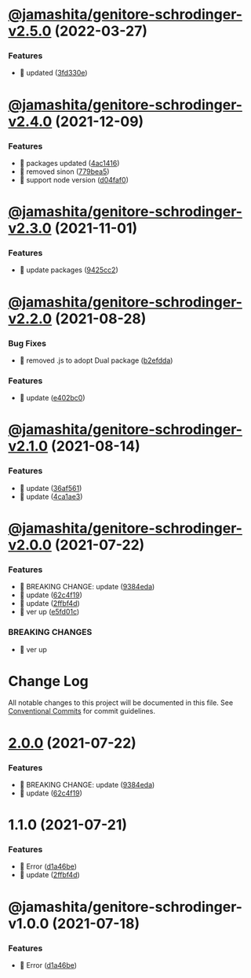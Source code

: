 # [@jamashita/genitore-schrodinger-v2.5.0](https://github.com/jamashita/genitore/compare/@jamashita/genitore-schrodinger-v2.4.0...@jamashita/genitore-schrodinger-v2.5.0) (2022-03-27)


### Features

* 🎸 updated ([3fd330e](https://github.com/jamashita/genitore/commit/3fd330ecec287fb1409a3e775163d97c944cadad))

# [@jamashita/genitore-schrodinger-v2.4.0](https://github.com/jamashita/genitore/compare/@jamashita/genitore-schrodinger-v2.3.0...@jamashita/genitore-schrodinger-v2.4.0) (2021-12-09)


### Features

* 🎸 packages updated ([4ac1416](https://github.com/jamashita/genitore/commit/4ac1416e79a5cd28e1fd95ce3d127961621d3a07))
* 🎸 removed sinon ([779bea5](https://github.com/jamashita/genitore/commit/779bea5241f07269c4dc1bfdeb9c5f2210a15a04))
* 🎸 support node version ([d04faf0](https://github.com/jamashita/genitore/commit/d04faf013a1d4b90b366b7a7ad54e2c5a85e2648))

# [@jamashita/genitore-schrodinger-v2.3.0](https://github.com/jamashita/genitore/compare/@jamashita/genitore-schrodinger-v2.2.0...@jamashita/genitore-schrodinger-v2.3.0) (2021-11-01)

### Features

* 🎸 update packages ([9425cc2](https://github.com/jamashita/genitore/commit/9425cc2a053b89e12997f137c4d9df56bc2b942f))

# [@jamashita/genitore-schrodinger-v2.2.0](https://github.com/jamashita/genitore/compare/@jamashita/genitore-schrodinger-v2.1.0...@jamashita/genitore-schrodinger-v2.2.0) (2021-08-28)

### Bug Fixes

* 🐛 removed .js to adopt Dual
  package ([b2efdda](https://github.com/jamashita/genitore/commit/b2efdda920bab046b4106809967d7f189259708f))

### Features

* 🎸 update ([e402bc0](https://github.com/jamashita/genitore/commit/e402bc0f2b35cfc08429aad5cbd6b47da2cc9ffa))

# [@jamashita/genitore-schrodinger-v2.1.0](https://github.com/jamashita/genitore/compare/@jamashita/genitore-schrodinger-v2.0.0...@jamashita/genitore-schrodinger-v2.1.0) (2021-08-14)

### Features

* 🎸 update ([36af561](https://github.com/jamashita/genitore/commit/36af561275d544ea8a95b4323c12e3db4280e38f))
* 🎸 update ([4ca1ae3](https://github.com/jamashita/genitore/commit/4ca1ae39466aa10f522d346675bc02d835b7512c))

# [@jamashita/genitore-schrodinger-v2.0.0](https://github.com/jamashita/genitore/compare/@jamashita/genitore-schrodinger-v1.0.0...@jamashita/genitore-schrodinger-v2.0.0) (2021-07-22)

### Features

* 🎸 BREAKING CHANGE:
  update ([9384eda](https://github.com/jamashita/genitore/commit/9384eda97891171925b03e116cf288664781dada))
* 🎸 update ([62c4f19](https://github.com/jamashita/genitore/commit/62c4f19d09ab3f75a6d8be259302d4810243a0dc))
* 🎸 update ([2ffbf4d](https://github.com/jamashita/genitore/commit/2ffbf4d6163307db807d76939171b14692fa5490))
* 🎸 ver up ([e5fd01c](https://github.com/jamashita/genitore/commit/e5fd01c63115c63cc129eba5ad56c0c024a39fdf))

### BREAKING CHANGES

* 🧨 ver up

# Change Log

All notable changes to this project will be documented in this file.
See [Conventional Commits](https://conventionalcommits.org) for commit guidelines.

# [2.0.0](https://github.com/jamashita/genitore.git/packages/schrodinger/compare/@jamashita/genitore-schrodinger@1.1.0...@jamashita/genitore-schrodinger@2.0.0) (2021-07-22)

### Features

* 🎸 BREAKING CHANGE:
  update ([9384eda](https://github.com/jamashita/genitore.git/packages/schrodinger/commit/9384eda97891171925b03e116cf288664781dada))
* 🎸
  update ([62c4f19](https://github.com/jamashita/genitore.git/packages/schrodinger/commit/62c4f19d09ab3f75a6d8be259302d4810243a0dc))

# 1.1.0 (2021-07-21)

### Features

* 🎸
  Error ([d1a46be](https://github.com/jamashita/genitore.git/packages/schrodinger/commit/d1a46be45e5505997e0303cab7ce61ce464dc89b))
* 🎸
  update ([2ffbf4d](https://github.com/jamashita/genitore.git/packages/schrodinger/commit/2ffbf4d6163307db807d76939171b14692fa5490))

# @jamashita/genitore-schrodinger-v1.0.0 (2021-07-18)

### Features

* 🎸 Error ([d1a46be](https://github.com/jamashita/genitore/commit/d1a46be45e5505997e0303cab7ce61ce464dc89b))

